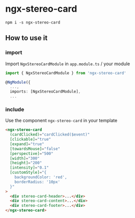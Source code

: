 # ngx-stereo-card

`npm i -s ngx-stereo-card`

## How to use it

### import

Import `NgxStereoCardModule` in `app.module.ts` / your module

```ts
import { NgxStereoCardModule } from 'ngx-stereo-card'

@NgModule({
  ...,
  imports: [NgxStereoCardModule],
  ...
```

### include

Use the component `ngx-stereo-card` in your template

```html
<ngx-stereo-card
  (cardClicked)="cardClicked($event)"
  [clickable]="true"
  [expand]="true"
  [towardsMouse]="false"
  [perspective]="500"
  [width]="300"
  [height]="200"
  [intensity]="0.1"
  [customStyle]="{
    backgroundColor: 'red',
    borderRadius: '10px'
  }"
>
  <div stereo-card-header>...</div>
  <div stereo-card-content>...</div>
  <div stereo-card-footer>...</div>
</ngx-stereo-card>
```
